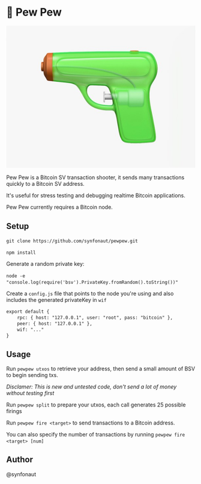 # 🔫 Pew Pew

![Pew Pew — A Bitcoin SV Transaction Shooter](./pewpew.jpg)

Pew Pew is a Bitcoin SV transaction shooter, it sends many transactions quickly to a Bitcoin SV address.

It's useful for stress testing and debugging realtime Bitcoin applications.

Pew Pew currently requires a Bitcoin node.

## Setup

`git clone https://github.com/synfonaut/pewpew.git`

`npm install`

Generate a random private key:

`node -e "console.log(require('bsv').PrivateKey.fromRandom().toString())"`

Create a `config.js` file that points to the node you're using and also includes the generated privateKey in `wif`

    export default {
        rpc: { host: "127.0.0.1", user: "root", pass: "bitcoin" },
        peer: { host: "127.0.0.1" },
        wif: "..."
    }

## Usage

Run `pewpew utxos` to retrieve your address, then send a small amount of BSV to begin sending txs.

*Disclamer: This is new and untested code, don't send a lot of money without testing first*

Run `pewpew split` to prepare your utxos, each call generates 25 possible firings

Run `pewpew fire <target>` to send transactions to a Bitcoin address.

You can also specify the number of transactions by running `pewpew fire <target> [num]`



## Author

@synfonaut